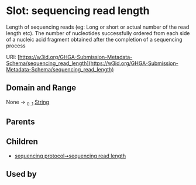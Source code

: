 
# Slot: sequencing read length


Length of sequencing reads (eg: Long or short or actual number of the read length etc). The number of nucleotides successfully ordered from each side of a nucleic acid fragment obtained after the completion of a sequencing process

URI: [https://w3id.org/GHGA-Submission-Metadata-Schema/sequencing_read_length](https://w3id.org/GHGA-Submission-Metadata-Schema/sequencing_read_length)


## Domain and Range

None &#8594;  <sub>0..1</sub> [String](types/String.md)

## Parents


## Children

 *  [sequencing protocol➞sequencing read length](sequencing_protocol_sequencing_read_length.md)

## Used by

